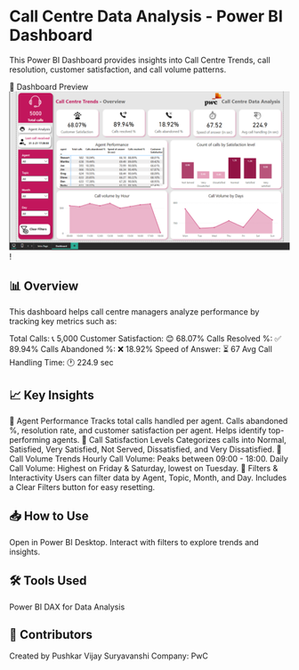 # Call Centre Data Analysis - Power BI Dashboard
This Power BI Dashboard provides insights into Call Centre Trends, call resolution, customer satisfaction, and call volume patterns.

📌 Dashboard Preview
![Preview](https://github.com/pushkardata/PowerBI/blob/main/Screenshot%202025-02-11%20031735.png)!

## 📊 Overview
This dashboard helps call centre managers analyze performance by tracking key metrics such as:

Total Calls: 📞 5,000
Customer Satisfaction: 😊 68.07%
Calls Resolved %: ✅ 89.94%
Calls Abandoned %: ❌ 18.92%
Speed of Answer: ⏳ 67
Avg Call Handling Time: 🕐 224.9 sec
## 📈 Key Insights
🔹 Agent Performance
Tracks total calls handled per agent.
Calls abandoned %, resolution rate, and customer satisfaction per agent.
Helps identify top-performing agents.
🔹 Call Satisfaction Levels
Categorizes calls into Normal, Satisfied, Very Satisfied, Not Served, Dissatisfied, and Very Dissatisfied.
🔹 Call Volume Trends
Hourly Call Volume: Peaks between 09:00 - 18:00.
Daily Call Volume: Highest on Friday & Saturday, lowest on Tuesday.
🔹 Filters & Interactivity
Users can filter data by Agent, Topic, Month, and Day.
Includes a Clear Filters button for easy resetting.
## 📥 How to Use
Open in Power BI Desktop.
Interact with filters to explore trends and insights.
## 🛠 Tools Used
Power BI
DAX for Data Analysis

## 📢 Contributors
Created by Pushkar Vijay Suryavanshi
Company: PwC 
